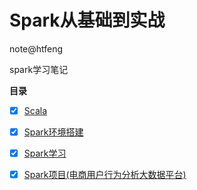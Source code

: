 # Spark从基础到实战

note@htfeng

spark学习笔记

**目录**

- [x] [Scala](Scala/README.md)
- [x] [Spark环境搭建](Spark环境配置/README.md)
- [x] [Spark学习](Spark学习/README.md)
- [x] [Spark项目(电商用户行为分析大数据平台)](Spark项目(电商用户行为分析大数据平台)/README.md)

